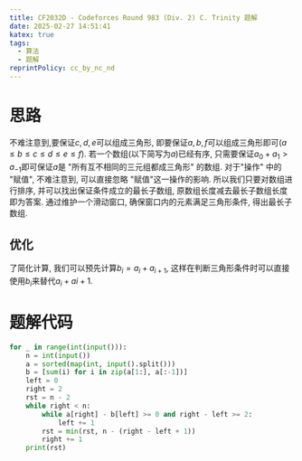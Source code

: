 ```yaml
---
title: CF2032D - Codeforces Round 983 (Div. 2) C. Trinity 题解
date: 2025-02-27 14:51:41
katex: true
tags:
  - 算法
  - 题解
reprintPolicy: cc_by_nc_nd
---
```

# 思路
不难注意到,要保证$c,d,e$可以组成三角形, 即要保证$a,b,f$可以组成三角形即可($a\le b \le c \le d \le e \le f$).
若一个数组(以下简写为$a$)已经有序, 只需要保证$a_0 + a_1 > a_{-1}$即可保证$a$是 "所有互不相同的三元组都成三角形" 的数组.
对于"操作" 中的 "赋值", 不难注意到, 可以直接忽略 "赋值"这一操作的影响.
所以我们只要对数组进行排序, 并可以找出保证条件成立的最长子数组, 原数组长度减去最长子数组长度即为答案.
通过维护一个滑动窗口, 确保窗口内的元素满足三角形条件, 得出最长子数组.
## 优化
了简化计算, 我们可以预先计算$b_i = a_i + a_{i+1}$, 这样在判断三角形条件时可以直接使用$b_i$​来替代$a_i+a{i+1}$.​

# 题解代码
``` python
for _ in range(int(input())):
    n = int(input())
    a = sorted(map(int, input().split()))
    b = [sum(i) for i in zip(a[1:], a[:-1])]
    left = 0
    right = 2
    rst = n - 2
    while right < n:
        while a[right] - b[left] >= 0 and right - left >= 2:
            left += 1
        rst = min(rst, n - (right - left + 1))
        right += 1
    print(rst)

```